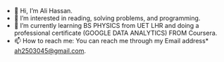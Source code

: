 - 👋 Hi, I’m Ali Hassan.
- 👀 I’m interested in reading, solving problems, and programming.
- 🌱 I’m currently learning BS PHYSICS from UET LHR and doing a professional certificate (GOOGLE DATA ANALYTICS) FROM Coursera.
- 📫 How to reach me: You can reach me through my Email address* ah2503045@gmail.com.

<!---
ALI250304/ALI250304 is a ✨ special ✨ repository because its `README.md` (this file) appears on your GitHub profile.
You can click the Preview link to take a look at your changes.
--->
